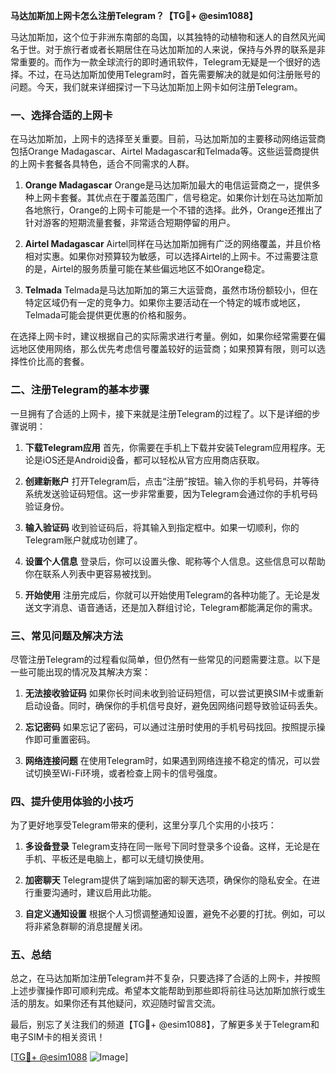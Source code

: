 **马达加斯加上网卡怎么注册Telegram？【TG💪+ @esim1088】**

马达加斯加，这个位于非洲东南部的岛国，以其独特的动植物和迷人的自然风光闻名于世。对于旅行者或者长期居住在马达加斯加的人来说，保持与外界的联系是非常重要的。而作为一款全球流行的即时通讯软件，Telegram无疑是一个很好的选择。不过，在马达加斯加使用Telegram时，首先需要解决的就是如何注册账号的问题。今天，我们就来详细探讨一下马达加斯加上网卡如何注册Telegram。

### 一、选择合适的上网卡

在马达加斯加，上网卡的选择至关重要。目前，马达加斯加的主要移动网络运营商包括Orange Madagascar、Airtel Madagascar和Telmada等。这些运营商提供的上网卡套餐各具特色，适合不同需求的人群。

1. **Orange Madagascar**
   Orange是马达加斯加最大的电信运营商之一，提供多种上网卡套餐。其优点在于覆盖范围广，信号稳定。如果你计划在马达加斯加各地旅行，Orange的上网卡可能是一个不错的选择。此外，Orange还推出了针对游客的短期流量套餐，非常适合短期停留的用户。

2. **Airtel Madagascar**
   Airtel同样在马达加斯加拥有广泛的网络覆盖，并且价格相对实惠。如果你对预算较为敏感，可以选择Airtel的上网卡。不过需要注意的是，Airtel的服务质量可能在某些偏远地区不如Orange稳定。

3. **Telmada**
   Telmada是马达加斯加的第三大运营商，虽然市场份额较小，但在特定区域仍有一定的竞争力。如果你主要活动在一个特定的城市或地区，Telmada可能会提供更优惠的价格和服务。

在选择上网卡时，建议根据自己的实际需求进行考量。例如，如果你经常需要在偏远地区使用网络，那么优先考虑信号覆盖较好的运营商；如果预算有限，则可以选择性价比高的套餐。

### 二、注册Telegram的基本步骤

一旦拥有了合适的上网卡，接下来就是注册Telegram的过程了。以下是详细的步骤说明：

1. **下载Telegram应用**
   首先，你需要在手机上下载并安装Telegram应用程序。无论是iOS还是Android设备，都可以轻松从官方应用商店获取。

2. **创建新账户**
   打开Telegram后，点击“注册”按钮。输入你的手机号码，并等待系统发送验证码短信。这一步非常重要，因为Telegram会通过你的手机号码验证身份。

3. **输入验证码**
   收到验证码后，将其输入到指定框中。如果一切顺利，你的Telegram账户就成功创建了。

4. **设置个人信息**
   登录后，你可以设置头像、昵称等个人信息。这些信息可以帮助你在联系人列表中更容易被找到。

5. **开始使用**
   注册完成后，你就可以开始使用Telegram的各种功能了。无论是发送文字消息、语音通话，还是加入群组讨论，Telegram都能满足你的需求。

### 三、常见问题及解决方法

尽管注册Telegram的过程看似简单，但仍然有一些常见的问题需要注意。以下是一些可能出现的情况及其解决方案：

1. **无法接收验证码**
   如果你长时间未收到验证码短信，可以尝试更换SIM卡或重新启动设备。同时，确保你的手机信号良好，避免因网络问题导致验证码丢失。

2. **忘记密码**
   如果忘记了密码，可以通过注册时使用的手机号码找回。按照提示操作即可重置密码。

3. **网络连接问题**
   在使用Telegram时，如果遇到网络连接不稳定的情况，可以尝试切换至Wi-Fi环境，或者检查上网卡的信号强度。

### 四、提升使用体验的小技巧

为了更好地享受Telegram带来的便利，这里分享几个实用的小技巧：

1. **多设备登录**
   Telegram支持在同一账号下同时登录多个设备。这样，无论是在手机、平板还是电脑上，都可以无缝切换使用。

2. **加密聊天**
   Telegram提供了端到端加密的聊天选项，确保你的隐私安全。在进行重要沟通时，建议启用此功能。

3. **自定义通知设置**
   根据个人习惯调整通知设置，避免不必要的打扰。例如，可以将非紧急群聊的消息提醒关闭。

### 五、总结

总之，在马达加斯加注册Telegram并不复杂，只要选择了合适的上网卡，并按照上述步骤操作即可顺利完成。希望本文能帮助到那些即将前往马达加斯加旅行或生活的朋友。如果你还有其他疑问，欢迎随时留言交流。

最后，别忘了关注我们的频道【TG💪+ @esim1088】，了解更多关于Telegram和电子SIM卡的相关资讯！

[[TG💪+ @esim1088](https://t.me/s/esim1088) ![Image](https://i.postimg.cc/4NQfJmqS/Snipaste-2025-05-13-00-14-12.png)]